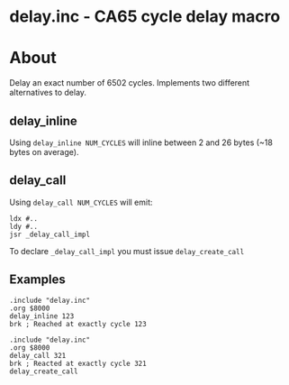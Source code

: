 
# delay.inc - CA65 cycle delay macro

# About

Delay an exact number of 6502 cycles. Implements two different alternatives to delay.

## delay_inline

Using `delay_inline NUM_CYCLES` will inline between 2 and 26 bytes (~18 bytes on average).


## delay_call

Using `delay_call NUM_CYCLES` will emit:

```
ldx #..
ldy #..
jsr _delay_call_impl
```
To declare `_delay_call_impl` you must issue `delay_create_call`

## Examples

```
.include "delay.inc"
.org $8000
delay_inline 123 
brk ; Reached at exactly cycle 123
```

```
.include "delay.inc"
.org $8000
delay_call 321
brk ; Reacted at exactly cycle 321
delay_create_call
```

